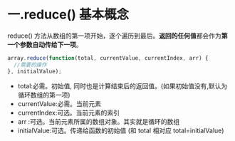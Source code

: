 # 一.reduce() 基本概念

reduce() 方法从数组的第一项开始，逐个遍历到最后。**返回的任何值**都会作为**第一个参数自动传给下一项**。

```javascript
array.reduce(function(total, currentValue, currentIndex, arr) {
  //需要的操作
}, initialValue);
```

- total:必需。初始值, 同时也是计算结束后的返回值。(如果初始值没有,默认为循环数组的第一项)
- currentValue:必需。当前元素
- currentIndex:可选。当前元素的索引
- arr :可选。当前元素所属的数组对象。其实就是循环的数组
- initialValue:可选。传递给函数的初始值 (和 total 相对应 total=initialValue)
